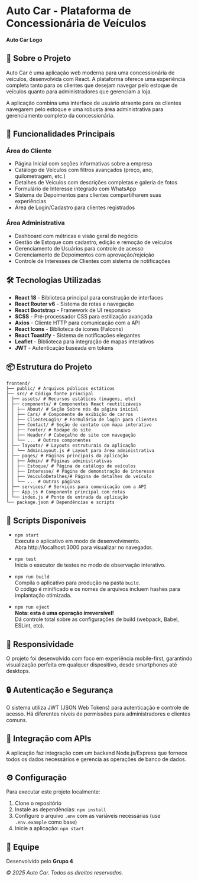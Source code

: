 

# Auto Car - Plataforma de Concessionária de Veículos

**Auto Car Logo**

## 📌 Sobre o Projeto
Auto Car é uma aplicação web moderna para uma concessionária de veículos, desenvolvida com React. A plataforma oferece uma experiência completa tanto para os clientes que desejam navegar pelo estoque de veículos quanto para administradores que gerenciam a loja.

A aplicação combina uma interface de usuário atraente para os clientes navegarem pelo estoque e uma robusta área administrativa para gerenciamento completo da concessionária.

## 🚗 Funcionalidades Principais

### Área do Cliente
- Página Inicial com seções informativas sobre a empresa
- Catálogo de Veículos com filtros avançados (preço, ano, quilometragem, etc.)
- Detalhes de Veículos com descrições completas e galeria de fotos
- Formulário de Interesse integrado com WhatsApp
- Sistema de Depoimentos para clientes compartilharem suas experiências
- Área de Login/Cadastro para clientes registrados

### Área Administrativa
- Dashboard com métricas e visão geral do negócio
- Gestão de Estoque com cadastro, edição e remoção de veículos
- Gerenciamento de Usuários para controle de acesso
- Gerenciamento de Depoimentos com aprovação/rejeição
- Controle de Interesses de Clientes com sistema de notificações

## 🛠️ Tecnologias Utilizadas
- **React 18** - Biblioteca principal para construção de interfaces
- **React Router v6** - Sistema de rotas e navegação
- **React Bootstrap** - Framework de UI responsivo
- **SCSS** - Pré-processador CSS para estilização avançada
- **Axios** - Cliente HTTP para comunicação com a API
- **React Icons** - Biblioteca de ícones (FaIcons)
- **React Toastify** - Sistema de notificações elegantes
- **Leaflet** - Biblioteca para integração de mapas interativos
- **JWT** - Autenticação baseada em tokens

## 📦 Estrutura do Projeto
```
frontend/
├── public/ # Arquivos públicos estáticos
├── src/ # Código fonte principal
│ ├── assets/ # Recursos estáticos (imagens, etc)
│ ├── components/ # Componentes React reutilizáveis
│ │ ├── About/ # Seção Sobre nós da página inicial
│ │ ├── Cars/ # Componente de exibição de carros
│ │ ├── ClienteLogin/ # Formulário de login para clientes
│ │ ├── Contact/ # Seção de contato com mapa interativo
│ │ ├── Footer/ # Rodapé do site
│ │ ├── Header/ # Cabeçalho do site com navegação
│ │ └── ... # Outros componentes
│ ├── layouts/ # Layouts estruturais da aplicação
│ │ └── AdminLayout.js # Layout para área administrativa
│ ├── pages/ # Páginas principais da aplicação
│ │ ├── Admin/ # Páginas administrativas
│ │ ├── Estoque/ # Página de catálogo de veículos
│ │ ├── Interesse/ # Página de demonstração de interesse
│ │ ├── VeiculoDetalhes/# Página de detalhes do veículo
│ │ └── ... # Outras páginas
│ ├── services/ # Serviços para comunicação com a API
│ ├── App.js # Componente principal com rotas
│ └── index.js # Ponto de entrada da aplicação
└── package.json # Dependências e scripts

```


## 🚀 Scripts Disponíveis
- `npm start`  
  Executa o aplicativo em modo de desenvolvimento.  
  Abra http://localhost:3000 para visualizar no navegador.

- `npm test`  
  Inicia o executor de testes no modo de observação interativo.

- `npm run build`  
  Compila o aplicativo para produção na pasta `build`.  
  O código é minificado e os nomes de arquivos incluem hashes para implantação otimizada.

- `npm run eject`  
  **Nota: esta é uma operação irreversível!**  
  Dá controle total sobre as configurações de build (webpack, Babel, ESLint, etc).

## 📱 Responsividade
O projeto foi desenvolvido com foco em experiência mobile-first, garantindo visualização perfeita em qualquer dispositivo, desde smartphones até desktops.

## 🔒 Autenticação e Segurança
O sistema utiliza JWT (JSON Web Tokens) para autenticação e controle de acesso. Há diferentes níveis de permissões para administradores e clientes comuns.

## 🔌 Integração com APIs
A aplicação faz integração com um backend Node.js/Express que fornece todos os dados necessários e gerencia as operações de banco de dados.

## ⚙️ Configuração
Para executar este projeto localmente:
1. Clone o repositório
2. Instale as dependências: `npm install`
3. Configure o arquivo `.env` com as variáveis necessárias (use `.env.example` como base)
4. Inicie a aplicação: `npm start`

## 👥 Equipe
Desenvolvido pelo **Grupo 4**

*© 2025 Auto Car. Todos os direitos reservados.*
